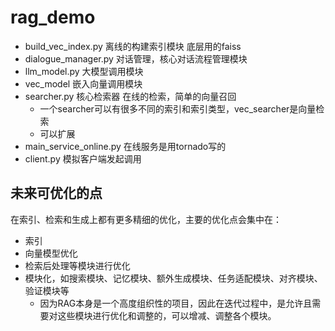 # rag_demo
* build_vec_index.py 离线的构建索引模块 底层用的faiss
* dialogue_manager.py 对话管理，核心对话流程管理模块
* llm_model.py 大模型调用模块
* vec_model 嵌入向量调用模块
* searcher.py 核心检索器 在线的检索，简单的向量召回 
  * 一个searcher可以有很多不同的索引和索引类型，vec_searcher是向量检索
  * 可以扩展
* main_service_online.py 在线服务是用tornado写的
* client.py 模拟客户端发起调用

## 未来可优化的点
在索引、检索和生成上都有更多精细的优化，主要的优化点会集中在：
* 索引
* 向量模型优化
* 检索后处理等模块进行优化
* 模块化，如搜索模块、记忆模块、额外生成模块、任务适配模块、对齐模块、验证模块等
  * 因为RAG本身是一个高度组织性的项目，因此在迭代过程中，是允许且需要对这些模块进行优化和调整的，可以增减、调整各个模块。
